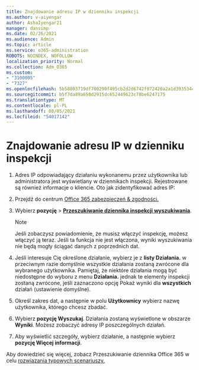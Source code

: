 ```yaml
---
title: Znajdowanie adresu IP w dzienniku inspekcji
ms.author: v-aiyengar
author: AshaIyengar21
manager: dansimp
ms.date: 02/26/2021
ms.audience: Admin
ms.topic: article
ms.service: o365-administration
ROBOTS: NOINDEX, NOFOLLOW
localization_priority: Normal
ms.collection: Adm_O365
ms.custom:
- "3100005"
- "7327"
ms.openlocfilehash: 5b58803719df700290f495cb2d2d6742f072420a2a1d393534ca165bb5a14fbb
ms.sourcegitcommit: b5f7da89a650d2915dc652449623c78be6247175
ms.translationtype: MT
ms.contentlocale: pl-PL
ms.lasthandoff: 08/05/2021
ms.locfileid: "54017142"
---
```

# <a name="find-the-ip-address-in-audit-log"></a>Znajdowanie adresu IP w dzienniku inspekcji

1. Adres IP odpowiadający działaniu wykonanemu przez użytkownika lub administratora jest wyświetlany w dziennikach inspekcji. Rejestrowane są również informacje o kliencie. Oto jak zidentyfikować adres IP:

1. Przejdź do centrum [Office 365 zabezpieczeń & zgodności.](https://go.microsoft.com/fwlink/p/?linkid=2077143)
1. Wybierz **pozycję**  >  **[Przeszukiwanie dziennika inspekcji wyszukiwania](https://go.microsoft.com/fwlink/?linkid=2103759)**.
    > [!NOTE]
    > Jeśli zobaczysz powiadomienie, że musisz włączyć inspekcję, możesz włączyć ją teraz. Jeśli ta funkcja nie jest włączona, wyniki wyszukiwania nie będą mogły ściągać danych z poprzednich dat.
1. Jeśli interesuje Cię określone działanie, wybierz je z **listy Działania.** w przeciwnym razie domyślnie wszystkie działania zostaną zwrócone dla wybranego użytkownika. Pamiętaj, że niektóre działania mogą być niedostępne do wyboru z menu **Działania.** jednak te elementy inspekcji zostaną zwrócone, jeśli zaznaczono opcję Pokaż wyniki dla **wszystkich** działań (ustawienie domyślne).
1. Określ zakres dat, a następnie w polu **Użytkownicy** wybierz nazwę użytkownika, którego chcesz zbadać.
1. Wybierz **pozycję Wyszukaj**. Działania zostaną wyświetlone w obszarze **Wyniki**. Możesz zobaczyć adresy IP poszczególnych działań.
1. Aby wyświetlić szczegóły, wybierz działanie, a następnie wybierz **pozycję Więcej informacji**.

Aby dowiedzieć się więcej, zobacz Przeszukiwanie dziennika Office 365 w celu [rozwiązania typowych scenariuszy.](https://go.microsoft.com/fwlink/?linkid=2103944)